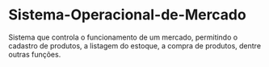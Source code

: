 # Sistema-Operacional-de-Mercado
Sistema que controla o funcionamento de um mercado, permitindo o cadastro de produtos, a listagem do estoque, a compra de produtos, dentre outras funções.
